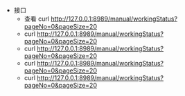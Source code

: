 * 接口
  * 查看
    curl http://127.0.0.1:8989/manual/workingStatus?pageNo=0&pageSize=20
  * curl http://127.0.0.1:8989/manual/workingStatus?pageNo=0&pageSize=20
  * curl http://127.0.0.1:8989/manual/workingStatus?pageNo=0&pageSize=20
  * curl http://127.0.0.1:8989/manual/workingStatus?pageNo=0&pageSize=20
  * curl http://127.0.0.1:8989/manual/workingStatus?pageNo=0&pageSize=20
